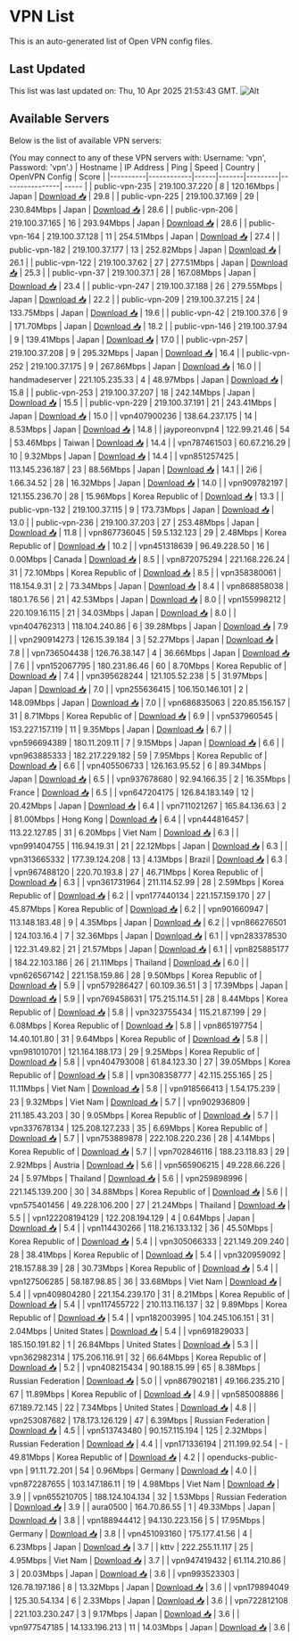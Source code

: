 # VPN List

This is an auto-generated list of Open VPN config files.

## Last Updated

This list was last updated on: Thu, 10 Apr 2025 21:53:43 GMT.
![Alt](https://repobeats.axiom.co/api/embed/186b98318ef1479477931607c1ad7d823f12451f.svg "Repobeats analytics image")

## Available Servers

Below is the list of available VPN servers:

(You may connect to any of these VPN servers with: Username: 'vpn', Password: 'vpn'.)
| Hostname | IP Address | Ping | Speed | Country | OpenVPN Config | Score |
|----------|------------|------|-------|---------|----------------| ----- |
| public-vpn-235 | 219.100.37.220 | 8 | 120.16Mbps | Japan | [Download 📥](./configs/server_0_JP.ovpn) | 29.8 |
| public-vpn-225 | 219.100.37.169 | 29 | 230.84Mbps | Japan | [Download 📥](./configs/server_1_JP.ovpn) | 28.6 |
| public-vpn-206 | 219.100.37.165 | 16 | 293.94Mbps | Japan | [Download 📥](./configs/server_2_JP.ovpn) | 28.6 |
| public-vpn-164 | 219.100.37.128 | 11 | 254.51Mbps | Japan | [Download 📥](./configs/server_3_JP.ovpn) | 27.4 |
| public-vpn-182 | 219.100.37.177 | 13 | 252.82Mbps | Japan | [Download 📥](./configs/server_4_JP.ovpn) | 26.1 |
| public-vpn-122 | 219.100.37.62 | 27 | 277.51Mbps | Japan | [Download 📥](./configs/server_5_JP.ovpn) | 25.3 |
| public-vpn-37 | 219.100.37.1 | 28 | 167.08Mbps | Japan | [Download 📥](./configs/server_6_JP.ovpn) | 23.4 |
| public-vpn-247 | 219.100.37.188 | 26 | 279.55Mbps | Japan | [Download 📥](./configs/server_7_JP.ovpn) | 22.2 |
| public-vpn-209 | 219.100.37.215 | 24 | 133.75Mbps | Japan | [Download 📥](./configs/server_8_JP.ovpn) | 19.6 |
| public-vpn-42 | 219.100.37.6 | 9 | 171.70Mbps | Japan | [Download 📥](./configs/server_9_JP.ovpn) | 18.2 |
| public-vpn-146 | 219.100.37.94 | 9 | 139.41Mbps | Japan | [Download 📥](./configs/server_10_JP.ovpn) | 17.0 |
| public-vpn-257 | 219.100.37.208 | 9 | 295.32Mbps | Japan | [Download 📥](./configs/server_11_JP.ovpn) | 16.4 |
| public-vpn-252 | 219.100.37.175 | 9 | 267.86Mbps | Japan | [Download 📥](./configs/server_12_JP.ovpn) | 16.0 |
| handmadeserver | 221.105.235.33 | 4 | 48.97Mbps | Japan | [Download 📥](./configs/server_13_JP.ovpn) | 15.8 |
| public-vpn-253 | 219.100.37.207 | 18 | 242.14Mbps | Japan | [Download 📥](./configs/server_14_JP.ovpn) | 15.5 |
| public-vpn-229 | 219.100.37.191 | 21 | 243.41Mbps | Japan | [Download 📥](./configs/server_15_JP.ovpn) | 15.0 |
| vpn407900236 | 138.64.237.175 | 14 | 8.53Mbps | Japan | [Download 📥](./configs/server_16_JP.ovpn) | 14.8 |
| jayporeonvpn4 | 122.99.21.46 | 54 | 53.46Mbps | Taiwan | [Download 📥](./configs/server_17_TW.ovpn) | 14.4 |
| vpn787461503 | 60.67.216.29 | 10 | 9.32Mbps | Japan | [Download 📥](./configs/server_18_JP.ovpn) | 14.4 |
| vpn851257425 | 113.145.236.187 | 23 | 88.56Mbps | Japan | [Download 📥](./configs/server_19_JP.ovpn) | 14.1 |
| 2i6 | 1.66.34.52 | 28 | 16.32Mbps | Japan | [Download 📥](./configs/server_20_JP.ovpn) | 14.0 |
| vpn909782197 | 121.155.236.70 | 28 | 15.96Mbps | Korea Republic of | [Download 📥](./configs/server_21_KR.ovpn) | 13.3 |
| public-vpn-132 | 219.100.37.115 | 9 | 173.73Mbps | Japan | [Download 📥](./configs/server_22_JP.ovpn) | 13.0 |
| public-vpn-236 | 219.100.37.203 | 27 | 253.48Mbps | Japan | [Download 📥](./configs/server_23_JP.ovpn) | 11.8 |
| vpn867736045 | 59.5.132.123 | 29 | 2.48Mbps | Korea Republic of | [Download 📥](./configs/server_24_KR.ovpn) | 10.2 |
| vpn451318639 | 96.49.228.50 | 16 | 0.00Mbps | Canada | [Download 📥](./configs/server_25_CA.ovpn) | 8.5 |
| vpn872075294 | 221.168.226.24 | 31 | 72.10Mbps | Korea Republic of | [Download 📥](./configs/server_26_KR.ovpn) | 8.5 |
| vpn358380061 | 118.154.9.31 | 2 | 73.34Mbps | Japan | [Download 📥](./configs/server_27_JP.ovpn) | 8.4 |
| vpn868858038 | 180.1.76.56 | 21 | 42.53Mbps | Japan | [Download 📥](./configs/server_28_JP.ovpn) | 8.0 |
| vpn155998212 | 220.109.16.115 | 21 | 34.03Mbps | Japan | [Download 📥](./configs/server_29_JP.ovpn) | 8.0 |
| vpn404762313 | 118.104.240.86 | 6 | 39.28Mbps | Japan | [Download 📥](./configs/server_30_JP.ovpn) | 7.9 |
| vpn290914273 | 126.15.39.184 | 3 | 52.27Mbps | Japan | [Download 📥](./configs/server_31_JP.ovpn) | 7.8 |
| vpn736504438 | 126.76.38.147 | 4 | 36.66Mbps | Japan | [Download 📥](./configs/server_32_JP.ovpn) | 7.6 |
| vpn152067795 | 180.231.86.46 | 60 | 8.70Mbps | Korea Republic of | [Download 📥](./configs/server_33_KR.ovpn) | 7.4 |
| vpn395628244 | 121.105.52.238 | 5 | 31.97Mbps | Japan | [Download 📥](./configs/server_34_JP.ovpn) | 7.0 |
| vpn255636415 | 106.150.146.101 | 2 | 148.09Mbps | Japan | [Download 📥](./configs/server_35_JP.ovpn) | 7.0 |
| vpn686835063 | 220.85.156.157 | 31 | 8.71Mbps | Korea Republic of | [Download 📥](./configs/server_36_KR.ovpn) | 6.9 |
| vpn537960545 | 153.227.157.119 | 11 | 9.35Mbps | Japan | [Download 📥](./configs/server_37_JP.ovpn) | 6.7 |
| vpn596694389 | 180.11.209.11 | 7 | 9.15Mbps | Japan | [Download 📥](./configs/server_38_JP.ovpn) | 6.6 |
| vpn963885333 | 182.217.229.182 | 59 | 7.95Mbps | Korea Republic of | [Download 📥](./configs/server_39_KR.ovpn) | 6.6 |
| vpn405506733 | 126.163.95.52 | 6 | 89.34Mbps | Japan | [Download 📥](./configs/server_40_JP.ovpn) | 6.5 |
| vpn937678680 | 92.94.166.35 | 2 | 16.35Mbps | France | [Download 📥](./configs/server_41_FR.ovpn) | 6.5 |
| vpn647204175 | 126.84.183.149 | 12 | 20.42Mbps | Japan | [Download 📥](./configs/server_42_JP.ovpn) | 6.4 |
| vpn711021267 | 165.84.136.63 | 2 | 81.00Mbps | Hong Kong | [Download 📥](./configs/server_43_HK.ovpn) | 6.4 |
| vpn444816457 | 113.22.127.85 | 31 | 6.20Mbps | Viet Nam | [Download 📥](./configs/server_44_VN.ovpn) | 6.3 |
| vpn991404755 | 116.94.19.31 | 21 | 22.12Mbps | Japan | [Download 📥](./configs/server_45_JP.ovpn) | 6.3 |
| vpn313665332 | 177.39.124.208 | 13 | 4.13Mbps | Brazil | [Download 📥](./configs/server_46_BR.ovpn) | 6.3 |
| vpn967488120 | 220.70.193.8 | 27 | 46.71Mbps | Korea Republic of | [Download 📥](./configs/server_47_KR.ovpn) | 6.3 |
| vpn361731964 | 211.114.52.99 | 28 | 2.59Mbps | Korea Republic of | [Download 📥](./configs/server_48_KR.ovpn) | 6.2 |
| vpn177440134 | 221.157.159.170 | 27 | 45.87Mbps | Korea Republic of | [Download 📥](./configs/server_49_KR.ovpn) | 6.2 |
| vpn901660947 | 113.148.183.48 | 9 | 4.35Mbps | Japan | [Download 📥](./configs/server_50_JP.ovpn) | 6.2 |
| vpn866276501 | 124.103.16.4 | 7 | 32.36Mbps | Japan | [Download 📥](./configs/server_51_JP.ovpn) | 6.1 |
| vpn283378530 | 122.31.49.82 | 21 | 21.57Mbps | Japan | [Download 📥](./configs/server_52_JP.ovpn) | 6.1 |
| vpn825885177 | 184.22.103.186 | 26 | 21.11Mbps | Thailand | [Download 📥](./configs/server_53_TH.ovpn) | 6.0 |
| vpn626567142 | 221.158.159.86 | 28 | 9.50Mbps | Korea Republic of | [Download 📥](./configs/server_54_KR.ovpn) | 5.9 |
| vpn579286427 | 60.109.36.51 | 3 | 17.39Mbps | Japan | [Download 📥](./configs/server_55_JP.ovpn) | 5.9 |
| vpn769458631 | 175.215.114.51 | 28 | 8.44Mbps | Korea Republic of | [Download 📥](./configs/server_56_KR.ovpn) | 5.8 |
| vpn323755434 | 115.21.87.199 | 29 | 6.08Mbps | Korea Republic of | [Download 📥](./configs/server_57_KR.ovpn) | 5.8 |
| vpn865197754 | 14.40.101.80 | 31 | 9.64Mbps | Korea Republic of | [Download 📥](./configs/server_58_KR.ovpn) | 5.8 |
| vpn981010701 | 121.164.188.173 | 29 | 9.25Mbps | Korea Republic of | [Download 📥](./configs/server_59_KR.ovpn) | 5.8 |
| vpn404793008 | 61.84.123.30 | 27 | 39.05Mbps | Korea Republic of | [Download 📥](./configs/server_60_KR.ovpn) | 5.8 |
| vpn308358777 | 42.115.255.165 | 25 | 11.11Mbps | Viet Nam | [Download 📥](./configs/server_61_VN.ovpn) | 5.8 |
| vpn918566413 | 1.54.175.239 | 23 | 9.32Mbps | Viet Nam | [Download 📥](./configs/server_62_VN.ovpn) | 5.7 |
| vpn902936809 | 211.185.43.203 | 30 | 9.05Mbps | Korea Republic of | [Download 📥](./configs/server_63_KR.ovpn) | 5.7 |
| vpn337678134 | 125.208.127.233 | 35 | 6.69Mbps | Korea Republic of | [Download 📥](./configs/server_64_KR.ovpn) | 5.7 |
| vpn753889878 | 222.108.220.236 | 28 | 4.14Mbps | Korea Republic of | [Download 📥](./configs/server_65_KR.ovpn) | 5.7 |
| vpn702846116 | 188.23.118.83 | 29 | 2.92Mbps | Austria | [Download 📥](./configs/server_66_AT.ovpn) | 5.6 |
| vpn565906215 | 49.228.66.226 | 24 | 5.97Mbps | Thailand | [Download 📥](./configs/server_67_TH.ovpn) | 5.6 |
| vpn259898996 | 221.145.139.200 | 30 | 34.88Mbps | Korea Republic of | [Download 📥](./configs/server_68_KR.ovpn) | 5.6 |
| vpn575401456 | 49.228.106.200 | 27 | 21.24Mbps | Thailand | [Download 📥](./configs/server_69_TH.ovpn) | 5.5 |
| vpn122208194129 | 122.208.194.129 | 4 | 0.64Mbps | Japan | [Download 📥](./configs/server_70_JP.ovpn) | 5.4 |
| vpn114430266 | 118.216.133.132 | 36 | 45.50Mbps | Korea Republic of | [Download 📥](./configs/server_71_KR.ovpn) | 5.4 |
| vpn305066333 | 221.149.209.240 | 28 | 38.41Mbps | Korea Republic of | [Download 📥](./configs/server_72_KR.ovpn) | 5.4 |
| vpn320959092 | 218.157.88.39 | 28 | 30.73Mbps | Korea Republic of | [Download 📥](./configs/server_73_KR.ovpn) | 5.4 |
| vpn127506285 | 58.187.98.85 | 36 | 33.68Mbps | Viet Nam | [Download 📥](./configs/server_74_VN.ovpn) | 5.4 |
| vpn409804280 | 221.154.239.170 | 31 | 8.21Mbps | Korea Republic of | [Download 📥](./configs/server_75_KR.ovpn) | 5.4 |
| vpn117455722 | 210.113.116.137 | 32 | 9.89Mbps | Korea Republic of | [Download 📥](./configs/server_76_KR.ovpn) | 5.4 |
| vpn182003995 | 104.245.106.151 | 31 | 2.04Mbps | United States | [Download 📥](./configs/server_77_US.ovpn) | 5.4 |
| vpn691829033 | 185.150.191.82 | 1 | 26.84Mbps | United States | [Download 📥](./configs/server_78_US.ovpn) | 5.3 |
| vpn362982314 | 175.206.116.91 | 32 | 66.64Mbps | Korea Republic of | [Download 📥](./configs/server_79_KR.ovpn) | 5.2 |
| vpn408215434 | 90.188.15.99 | 65 | 8.38Mbps | Russian Federation | [Download 📥](./configs/server_80_RU.ovpn) | 5.0 |
| vpn867902181 | 49.166.235.210 | 67 | 11.89Mbps | Korea Republic of | [Download 📥](./configs/server_81_KR.ovpn) | 4.9 |
| vpn585008886 | 67.189.72.145 | 22 | 7.34Mbps | United States | [Download 📥](./configs/server_82_US.ovpn) | 4.8 |
| vpn253087682 | 178.173.126.129 | 47 | 6.39Mbps | Russian Federation | [Download 📥](./configs/server_83_RU.ovpn) | 4.5 |
| vpn513743480 | 90.157.115.194 | 125 | 2.32Mbps | Russian Federation | [Download 📥](./configs/server_84_RU.ovpn) | 4.4 |
| vpn171336194 | 211.199.92.54 | - | 49.81Mbps | Korea Republic of | [Download 📥](./configs/server_85_KR.ovpn) | 4.2 |
| openducks-public-vpn | 91.11.72.201 | 54 | 0.96Mbps | Germany | [Download 📥](./configs/server_86_DE.ovpn) | 4.0 |
| vpn872287655 | 103.147.186.11 | 19 | 4.98Mbps | Viet Nam | [Download 📥](./configs/server_87_VN.ovpn) | 3.9 |
| vpn655210705 | 188.124.104.134 | 32 | 1.53Mbps | Russian Federation | [Download 📥](./configs/server_88_RU.ovpn) | 3.9 |
| aura0500 | 164.70.86.55 | 1 | 49.33Mbps | Japan | [Download 📥](./configs/server_89_JP.ovpn) | 3.8 |
| vpn188944412 | 94.130.223.156 | 5 | 17.95Mbps | Germany | [Download 📥](./configs/server_90_DE.ovpn) | 3.8 |
| vpn451093160 | 175.177.41.56 | 4 | 6.23Mbps | Japan | [Download 📥](./configs/server_91_JP.ovpn) | 3.7 |
| kttv | 222.255.11.117 | 25 | 4.95Mbps | Viet Nam | [Download 📥](./configs/server_92_VN.ovpn) | 3.7 |
| vpn947419432 | 61.114.210.86 | 3 | 20.03Mbps | Japan | [Download 📥](./configs/server_93_JP.ovpn) | 3.6 |
| vpn993523303 | 126.78.197.186 | 8 | 13.32Mbps | Japan | [Download 📥](./configs/server_94_JP.ovpn) | 3.6 |
| vpn179894049 | 125.30.54.134 | 6 | 2.33Mbps | Japan | [Download 📥](./configs/server_95_JP.ovpn) | 3.6 |
| vpn722812108 | 221.103.230.247 | 3 | 9.17Mbps | Japan | [Download 📥](./configs/server_96_JP.ovpn) | 3.6 |
| vpn977547185 | 14.133.196.213 | 11 | 14.03Mbps | Japan | [Download 📥](./configs/server_97_JP.ovpn) | 3.6 |
